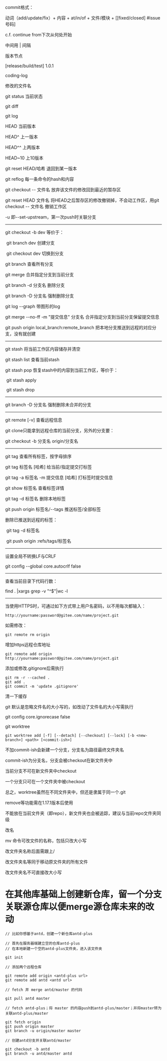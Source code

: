 commit格式：

动词（add/update/fix）+ 内容 + at/in/of + 文件/模块 + [[fixed/closed] #issue号码]

c.f. continue from下次从何处开始

中间用 | 间隔

版本节点

[release/build/test] 1.0.1

coding-log

修改的文件名



git status    当前状态

git diff

git log

HEAD    当前版本

HEAD^    上一版本

HEAD^^    上两版本

HEAD~10    上10版本

git reset HEAD/哈希 退回到某一版本

git reflog    每一条命令的hash和内容

git checkout -- 文件名    放弃该文件的修改回到最近的暂存区

git reset HEAD 文件名    将HEAD之后暂存区的修改撤销掉，不会动工作区，用git checkout -- 文件名    撤销工作区

-u    即--set-upstream，第一次push时关联分支

---

git checkout -b dev    等价于：

​	git branch dev    创建分支

​	git checkout dev    切换到分支

git branch    查看所有分支

git merge    合并指定分支到当前分支

git branch -d 分支名    删除分支

git branch -D 分支名    强制删除分支

git log --graph    带图形的log

git merge --no-ff -m "提交信息" 分支名    合并指定分支到当前分支保留提交信息

git push origin local_branch:remote_branch 把本地分支推送到远程的对应分支，没有就创建

---

git stash    将当前工作区内容储存并清空

git stash list    查看当前stash

git stash pop   恢复stash中的内容到当前工作区，等价于：

​	git stash apply

​	git stash drop

---

git branch -D 分支名    强制删除未合并的分支

---

git remote [-v]    查看远程信息

git clone只能拿到远程仓库的当前分支，另外的分支要：

git checkout -b 分支名 origin/分支名

---

git tag    查看所有标签，按字母排序

git tag 标签名 [哈希]    给当前/指定提交打标签

git tag -a 标签名 -m 提交信息 [哈希]    打标签时提交信息

git show 标签名    查看标签详情

git tag -d 标签名    删除本地标签

git push origin 标签名/--tags    推送标签/全部标签

删除已推送到远程的标签：

​	git tag -d 标签名

​	git push origin :refs/tags/标签名

---

设置全局不转换LF与CRLF

git config --global core.autocrlf false

---

查看当前目录下代码行数：

find . |xargs grep -v "^$"|wc -l

---

当使用HTTPS时，可通过如下方式带上用户名密码，以不用每次都输入：

```
http://yourname:password@gitee.com/name/project.git
```

如需修改：

```
git remote rm origin
```

增加https远程仓库地址

```
git remote add origin http://yourname:password@gitee.com/name/project.git
```
添加或修改.gitignore后需执行

```
git rm -r --cached .
git add .
git commit -m 'update .gitignore'
```

清一下缓存



git 默认是忽略文件名的大小写的，如改动了文件名的大小写需执行

git config core.ignorecase false



git worktree

```
git worktree add [-f] [--detach] [--checkout] [--lock] [-b <new-branch>] <path> [<commit-ish>]
```

不加commit-ish会新建一个分支，分支名为路径最终文件夹名

commit-ish为分支名，分支会被checkout在新文件夹中

当前分支不可在新文件夹中checkout

一个分支只可在一个文件夹中被checkout

总之，worktree虽然在不同文件夹中，但还是隶属于同一个.git

remove等功能需在1.17.1版本后使用

不能放在当前文件夹（即repo），新文件夹也会被追踪，建议与当前repo文件夹同级



改名

mv 命令可改文件的名称，包括只改大小写

改文件夹名称后面需跟上/

改文件夹名等同于移动原文件夹的所有文件

改文件夹名不可直接改大小写



# 在其他库基础上创建新仓库，留一个分支关联源仓库以便merge源仓库未来的改动

```
// 比如你想基于antd，创建一个新仓库antd-plus

// 首先在服务器端建立空的仓库antd-plus
// 在本地新建一个空的antd-plus文件夹，进入该文件夹

git init

// 添加两个远程仓库

git remote add origin <antd-plus url>
git remote add antd <antd url>

// fetch 并 merge antd/master 的代码

git pull antd master

// fetch antd-plus；将 master 的内容push到antd-plus/master；并将master转为关联antd-plus/master

git fetch origin
git push origin master
git branch -u origin/master master

// 创建antd分支并关联antd/master

git checkout -b antd
git branch -u antd/master antd


```

